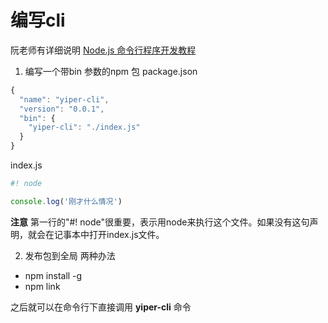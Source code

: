 # 编写cli

阮老师有详细说明 [Node.js 命令行程序开发教程](http://www.ruanyifeng.com/blog/2015/05/command-line-with-node.html)

1. 编写一个带bin 参数的npm 包
package.json 
```javascript
{
  "name": "yiper-cli",
  "version": "0.0.1",
  "bin": {
    "yiper-cli": "./index.js"
  }
}
```
index.js 
```javascript
#! node  

console.log('刚才什么情况')
```
**注意** 第一行的"#! node"很重要，表示用node来执行这个文件。如果没有这句声明，就会在记事本中打开index.js文件。

2. 发布包到全局
两种办法 
- npm install -g 
- npm link 

之后就可以在命令行下直接调用 **yiper-cli** 命令
